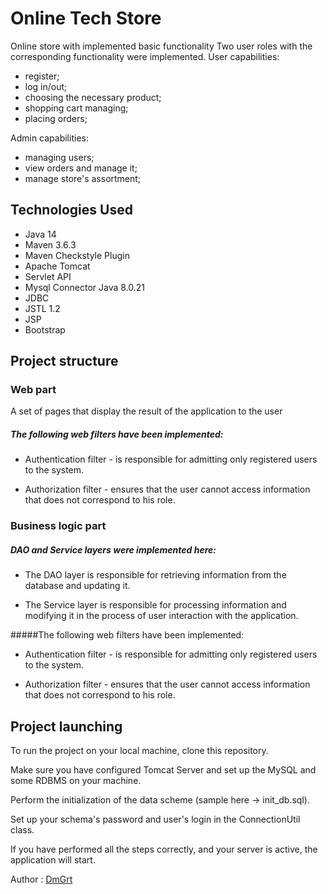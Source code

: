 # Online Tech Store

Online store with implemented basic functionality
Two user roles with the corresponding functionality were implemented.
User capabilities:
- register;
- log in/out;
- choosing the necessary product;
- shopping cart managing;
- placing orders;

Admin capabilities:
- managing users;
- view orders and manage it;
- manage store's assortment; 

## Technologies Used

 - Java 14
 - Maven 3.6.3
 - Maven Checkstyle Plugin
 - Apache Tomcat
 - Servlet API
 - Mysql Connector Java 8.0.21
 - JDBC
 - JSTL 1.2
 - JSP
 - Bootstrap

## Project structure

### Web part
 A set of pages that display the result of the application to the user
 
##### The following web filters have been implemented:

- Authentication filter - is responsible for admitting only 
  registered users to the system.

- Authorization filter - ensures that the user cannot access 
  information that does not correspond to his role.

### Business logic part 
##### DAO and Service layers were implemented here:

- The DAO layer is responsible for retrieving information 
  from the database and updating it.

- The Service layer is responsible for processing information and modifying it 
  in the process of user interaction with the application.

#####The following web filters have been implemented:

- Authentication filter - is responsible for admitting only 
  registered users to the system.

- Authorization filter - ensures that the user cannot access 
  information that does not correspond to his role.

## Project launching

To run the project on your local machine, clone this repository. 

Make sure you have configured Tomcat Server and set up the MySQL and some 
RDBMS on your machine. 

Perform the initialization of the data scheme (sample here -> init_db.sql). 

Set up your schema's password and user's login in the ConnectionUtil class. 

If you have performed all the steps correctly, and your server is active, 
the application will start.

Author : [DmGrt](https://github.com/DmGrt)